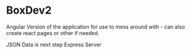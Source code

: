 # BoxDev2

Angular Version of the application for use to mess around with - can also create react pages or other if needed.

JSON Data is next step
Express Server
